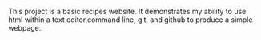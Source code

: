 This project is a basic recipes website.
It demonstrates my ability to use html within a text editor,command line, git, and github to produce a simple webpage.